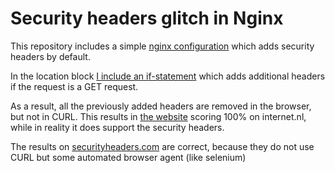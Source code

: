 # Security headers glitch in Nginx

This repository includes a simple [nginx configuration](nginx/nginx.conf) which adds security headers by default.

In the location block [I include an if-statement](https://github.com/tvdhout/headers.monsters/blob/f10931d03dcca7b84de8d3d4f01f1868468749aa/nginx/nginx.conf#L92) which adds additional headers if the request is a GET request. 

As a result, all the previously added headers are removed in the browser, but not in CURL. This results in [the website](https://headers.monster) scoring 100% on internet.nl, while in reality it does support the security headers.

The results on [securityheaders.com](https://securityheaders.com) are correct, because they do not use CURL but some automated browser agent (like selenium)
